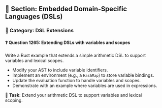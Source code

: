 ## 📘 Section: Embedded Domain-Specific Languages (DSLs)
### 🔹 Category: DSL Extensions
#### ❓ Question 1265: Extending DSLs with variables and scopes

Write a Rust example that extends a simple arithmetic DSL to support variables and lexical scopes.

- Modify your AST to include variable identifiers.
- Implement an environment (e.g., a `HashMap`) to store variable bindings.
- Update the evaluation function to handle variables and scopes.
- Demonstrate with an example where variables are used in expressions.

🔧 **Task:** Extend your arithmetic DSL to support variables and lexical scoping.
